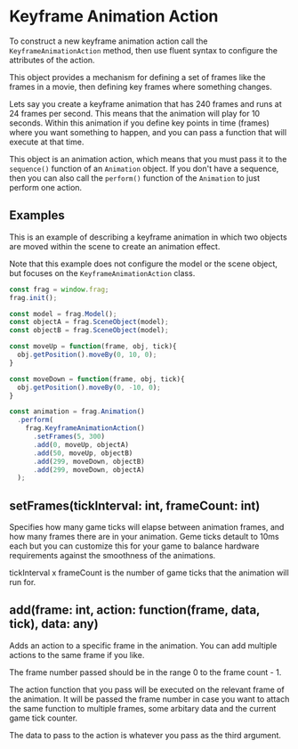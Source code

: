 # Keyframe Animation Action
To construct a new keyframe animation action call the `KeyframeAnimationAction` 
method, then use fluent syntax to configure the attributes of the action.

This object provides a mechanism for defining a set of frames like the
frames in a movie, then defining key frames where something changes.

Lets say you create a keyframe animation that has 240 frames and runs at 
24 frames per second. This means that the animation will play for 10 seconds.
Within this animation if you define key points in time (frames) where you want
something to happen, and you can pass a function that will execute at that
time.

This object is an animation action, which means that you must pass it
to the `sequence()` function of an `Animation` object. If you don't
have a sequence, then you can also call the `perform()` function of the
`Animation` to just perform one action.

## Examples
This is an example of describing a keyframe animation in which two objects
are moved within the scene to create an animation effect.

Note that this example does not configure the model or the scene object, but
focuses on the `KeyframeAnimationAction` class.

```javascript
const frag = window.frag;
frag.init();

const model = frag.Model();
const objectA = frag.SceneObject(model);
const objectB = frag.SceneObject(model);

const moveUp = function(frame, obj, tick){
  obj.getPosition().moveBy(0, 10, 0);
}

const moveDown = function(frame, obj, tick){
  obj.getPosition().moveBy(0, -10, 0);
}

const animation = frag.Animation()
  .perform(
    frag.KeyframeAnimationAction()
      .setFrames(5, 300)
      .add(0, moveUp, objectA)
      .add(50, moveUp, objectB)
      .add(299, moveDown, objectB)
      .add(299, moveDown, objectA)
  );
```

## setFrames(tickInterval: int, frameCount: int)
Specifies how many game ticks will elapse between animation frames, and how
many frames there are in your animation. Geme ticks detault to 10ms each but 
you can customize this for your game to balance hardware requirements against 
the smoothness of the animations.

tickInterval x frameCount is the number of game ticks that the animation will
run for.

## add(frame: int, action: function(frame, data, tick), data: any)
Adds an action to a specific frame in the animation. You can add multiple
actions to the same frame if you like.

The frame number passed should be in the range 0 to the frame count - 1.

The action function that you pass will be executed on the relevant frame of the
animation. It will be passed the frame number in case you want to attach the
same function to multiple frames, some arbitary data and the current game
tick counter.

The data to pass to the action is whatever you pass as the third argument.

